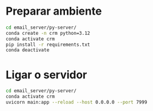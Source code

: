 
# Preparar ambiente
```bash
cd email_server/py-server/
conda create -n crm python=3.12
conda activate crm
pip install -r requirements.txt
conda deactivate
```

# Ligar o servidor
```bash
cd email_server/py-server/
conda activate crm
uvicorn main:app --reload --host 0.0.0.0 --port 7999
```
